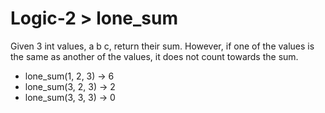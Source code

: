 # Logic-2 > lone_sum

Given 3 int values, a b c, return their sum. However, if one of the values is the same as another of the values, it does not count towards the sum.

- lone_sum(1, 2, 3) → 6
- lone_sum(3, 2, 3) → 2
- lone_sum(3, 3, 3) → 0